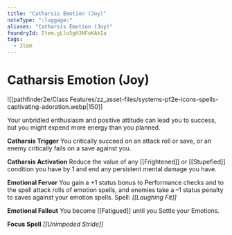 ```yaml
---
title: "Catharsis Emotion (Joy)"
noteType: ":luggage:"
aliases: "Catharsis Emotion (Joy)"
foundryId: Item.gLlo5gH3NFoKAkIa
tags:
  - Item
---
```


# Catharsis Emotion (Joy)
![[pathfinder2e/Class Features/zz_asset-files/systems-pf2e-icons-spells-captivating-adoration.webp|150]]

Your unbridled enthusiasm and positive attitude can lead you to success, but you might expend more energy than you planned.

**Catharsis Trigger** You critically succeed on an attack roll or save, or an enemy critically fails on a save against you.

**Catharsis Activation** Reduce the value of any [[Frightened]] or [[Stupefied]] condition you have by 1 and end any persistent mental damage you have.

**Emotional Fervor** You gain a +1 status bonus to Performance checks and to the spell attack rolls of emotion spells, and enemies take a –1 status penalty to saves against your emotion spells. Spell: _[[Laughing Fit]]_

**Emotional Fallout** You become [[Fatigued]] until you Settle your Emotions.

**Focus Spell** _[[Unimpeded Stride]]_
